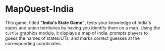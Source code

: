 # MapQuest-India
This game, titled **"India's State Game"**, tests your knowledge of India's states and union territories by having you identify them on a map. Using the `turtle` graphics module, it displays a map of India, prompts players to guess the names of states/UTs, and marks correct guesses at the corresponding coordinates.

